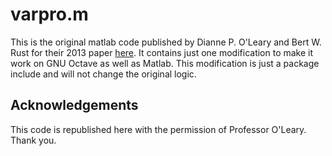 # varpro.m

This is the original matlab code published by Dianne P. O'Leary and Bert W. Rust 
for their 2013 paper [here](https://www.cs.umd.edu/~oleary/software/varpro/).
It contains just one modification to make it work on GNU Octave as well as Matlab. This
modification is just a package include and will not change the original logic.

## Acknowledgements

This code is republished here with the permission of Professor O'Leary. Thank you.
